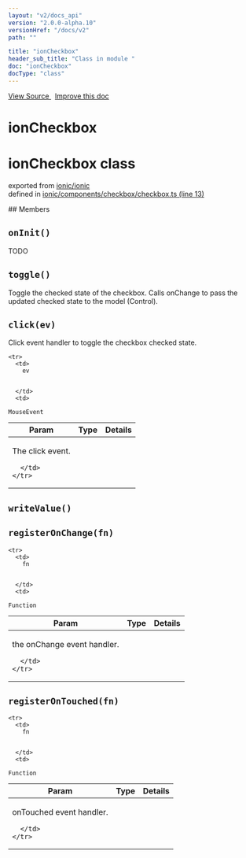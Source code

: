```yaml
---
layout: "v2/docs_api"
version: "2.0.0-alpha.10"
versionHref: "/docs/v2"
path: ""

title: "ionCheckbox"
header_sub_title: "Class in module "
doc: "ionCheckbox"
docType: "class"
---
```



<div class="improve-docs">
  <a href='http://github.com/driftyco/ionic/tree/master/#L'>
    View Source
  </a>
  &nbsp;
  <a href='http://github.com/driftyco/ionic/edit/master/#L'>
    Improve this doc
  </a>
</div>




<h1 class="api-title">

  ionCheckbox



</h1>







<h1 class="class export">ionCheckbox <span class="type">class</span></h1>
<p class="module">exported from <a href='undefined'>ionic/ionic</a><br/>
defined in <a href="https://github.com/driftyco/ionic2/tree/master/ionic/components/checkbox/checkbox.ts#L13-L138">ionic/components/checkbox/checkbox.ts (line 13)</a>
</p>
<p></p>
## Members

<div id="onInit"></div>
<h2>
  <code>onInit()</code>

</h2>

TODO











<div id="toggle"></div>
<h2>
  <code>toggle()</code>

</h2>

Toggle the checked state of the checkbox. Calls onChange to pass the
updated checked state to the model (Control).











<div id="click"></div>
<h2>
  <code>click(ev)</code>

</h2>

Click event handler to toggle the checkbox checked state.



<table class="table" style="margin:0;">
  <thead>
    <tr>
      <th>Param</th>
      <th>Type</th>
      <th>Details</th>
    </tr>
  </thead>
  <tbody>
    
    <tr>
      <td>
        ev
        
        
      </td>
      <td>
        
  <code>MouseEvent</code>
      </td>
      <td>
        <p>The click event.</p>

        
      </td>
    </tr>
    
  </tbody>
</table>









<div id="writeValue"></div>
<h2>
  <code>writeValue()</code>

</h2>











<div id="registerOnChange"></div>
<h2>
  <code>registerOnChange(fn)</code>

</h2>





<table class="table" style="margin:0;">
  <thead>
    <tr>
      <th>Param</th>
      <th>Type</th>
      <th>Details</th>
    </tr>
  </thead>
  <tbody>
    
    <tr>
      <td>
        fn
        
        
      </td>
      <td>
        
  <code>Function</code>
      </td>
      <td>
        <p>the onChange event handler.</p>

        
      </td>
    </tr>
    
  </tbody>
</table>









<div id="registerOnTouched"></div>
<h2>
  <code>registerOnTouched(fn)</code>

</h2>





<table class="table" style="margin:0;">
  <thead>
    <tr>
      <th>Param</th>
      <th>Type</th>
      <th>Details</th>
    </tr>
  </thead>
  <tbody>
    
    <tr>
      <td>
        fn
        
        
      </td>
      <td>
        
  <code>Function</code>
      </td>
      <td>
        <p>onTouched event handler.</p>

        
      </td>
    </tr>
    
  </tbody>
</table>










